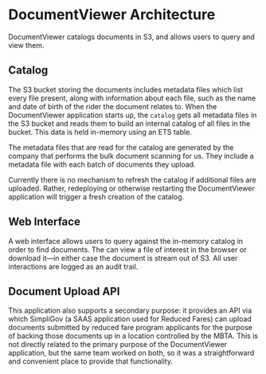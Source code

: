 # DocumentViewer Architecture

DocumentViewer catalogs documents in S3, and allows users to query and view them.

## Catalog

The S3 bucket storing the documents includes metadata files which list every file present, along with information about each file, such as the name and date of birth of the rider the document relates to. When the DocumentViewer application starts up, the `catalog` gets all metadata files in the S3 bucket and reads them to build an internal catalog of all files in the bucket. This data is held in-memory using an ETS table.

The metadata files that are read for the catalog are generated by the company that performs the bulk document scanning for us. They include a metadata file with each batch of documents they upload.

Currently there is no mechanism to refresh the catalog if additional files are uploaded. Rather, redeploying or otherwise restarting the DocumentViewer application will trigger a fresh creation of the catalog.

## Web Interface

A web interface allows users to query against the in-memory catalog in order to find documents. The can view a file of interest in the browser or download it—in either case the document is stream out of S3. All user interactions are logged as an audit trail.

## Document Upload API

This application also supports a secondary purpose: it provides an API via which SimpliGov (a SAAS application used for Reduced Fares) can upload documents submitted by reduced fare program applicants for the purpose of backing those documents up in a location controlled by the MBTA. This is not directly related to the primary purpose of the DocumentViewer application, but the same team worked on both, so it was a straightforward and convenient place to provide that functionality.

